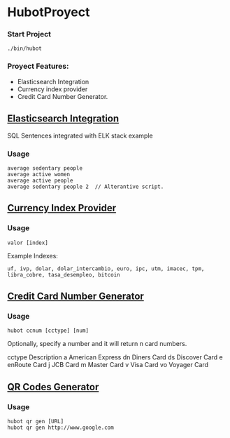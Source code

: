 # HubotProyect

### Start Project

	./bin/hubot

### Proyect Features:
* Elasticsearch Integration
* Currency index provider
* Credit Card Number Generator.

## [Elasticsearch Integration](https://www.elastic.co/)
SQL Sentences integrated with ELK stack example

### Usage
	average sedentary people
	average active women
	average active people
	average sedentary people 2	// Alterantive script.

## [Currency Index Provider](https://mindicador.cl/)

### Usage
	valor [index]

Example Indexes:

	uf, ivp, dolar, dolar_intercambio, euro, ipc, utm, imacec, tpm, libra_cobre, tasa_desempleo, bitcoin

## [Credit Card Number Generator](https://github.com/MonicaG/hubot-credit-card-number-generator#readme)

### Usage
	hubot ccnum [cctype] [num]

Optionally, specify a number and it will return n card numbers.

cctype  Description
a       American Express
dn      Diners Card
ds      Discover Card
e       enRoute Card
j       JCB Card
m       Master Card
v       Visa Card
vo      Voyager Card


## [QR Codes Generator](https://github.com/178inaba/hubot-qr-generator)

### Usage
	hubot qr gen [URL]
	hubot qr gen http://www.google.com